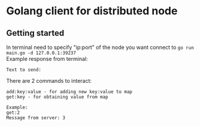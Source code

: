 # Golang client for distributed node
## Getting started

In terminal need to specify "ip:port" of the node you want connect to ``go run main.go -d 127.0.0.1:39237`` 
<br>Example response from terminal:

```
Text to send: 
```

There are 2 commands to interact:

```
add:key:value - for adding new key:value to map
get:key - for obtaining value from map

Example:
get:2
Message from server: 3

```
